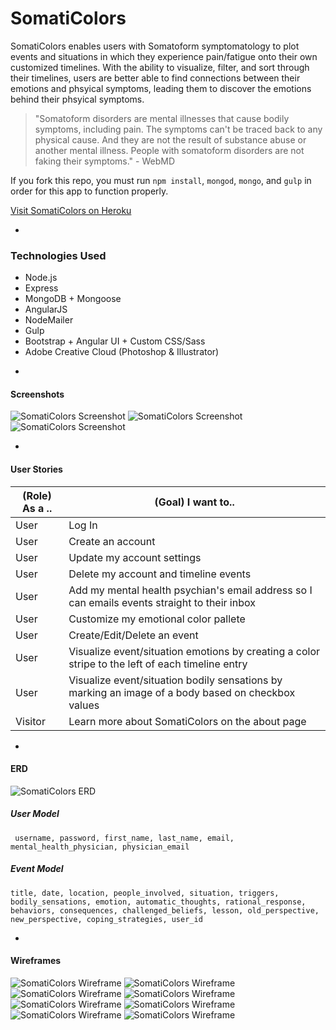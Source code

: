 # SomatiColors 

SomatiColors enables users with Somatoform symptomatology to plot events and situations in which they experience pain/fatigue onto their own customized timelines. With the ability to visualize, filter, and sort through their timelines, users are better able to find connections between their emotions and phsyical symptoms, leading them to discover the emotions behind their phsyical symptoms. 

> "Somatoform disorders are mental illnesses that cause bodily symptoms, including pain. The symptoms can't be traced back to any physical cause. And they are not the result of substance abuse or another mental illness. People with somatoform disorders are not faking their symptoms." - WebMD

If you fork this repo, you must run `npm install`, `mongod`, `mongo`, and `gulp` in order for this app to function properly.

[ Visit SomatiColors on Heroku ](http://somaticolors.herokuapp.com/)

-

### Technologies Used

* Node.js
* Express
* MongoDB + Mongoose
* AngularJS
* NodeMailer
* Gulp
* Bootstrap + Angular UI + Custom CSS/Sass
* Adobe Creative Cloud (Photoshop & Illustrator)

-

#### Screenshots

![ SomatiColors Screenshot ](readme/landing.png)
![ SomatiColors Screenshot ](readme/timeline.png)
![ SomatiColors Screenshot ](readme/settings.png)

-

#### User Stories

| (Role) As a .. | (Goal) I want to.. |
|----------------|--------------------|
| User | Log In |
| User | Create an account |
| User | Update my account settings |
| User | Delete my account and timeline events |
| User | Add my mental health psychian's email address so I can emails events straight to their inbox |
| User | Customize my emotional color pallete |
| User | Create/Edit/Delete an event | Track emotions/bodily sensations |
| User | Visualize event/situation emotions by creating a color stripe to the left of each timeline entry |
| User | Visualize event/situation bodily sensations by marking an image of a body based on checkbox values |
| Visitor | Learn more about SomatiColors on the about page |

-

#### ERD

![ SomatiColors ERD ](readme/erd.jpg)

##### User Model
``` username, password, first_name, last_name, email, mental_health_physician, physician_email```

##### Event Model
``` title, date, location, people_involved, situation, triggers, bodily_sensations, emotion, automatic_thoughts, rational_response, behaviors, consequences, challenged_beliefs, lesson, old_perspective, new_perspective, coping_strategies, user_id ```

-

#### Wireframes

![ SomatiColors Wireframe ](readme/wf01.png)
![ SomatiColors Wireframe ](readme/wf02.png)
![ SomatiColors Wireframe ](readme/wf03.png)
![ SomatiColors Wireframe ](assets/SomatiColors_Home.png)
![ SomatiColors Wireframe ](assets/SomatiColors_SignUp.png)
![ SomatiColors Wireframe ](assets/SomatiColors_Login.png)
![ SomatiColors Wireframe ](assets/SomatiColors_UserHome.png)
![ SomatiColors Wireframe ](assets/SomatiColors_UserProfile.png)
